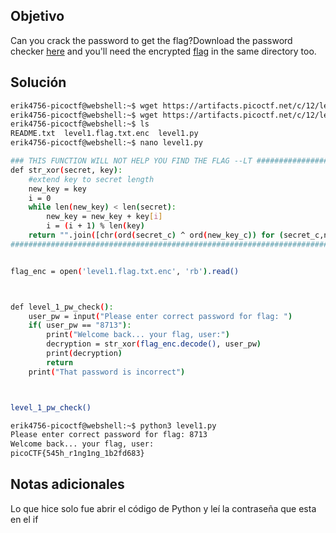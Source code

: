## Objetivo
Can you crack the password to get the flag?Download the password checker [here](https://artifacts.picoctf.net/c/12/level1.py) and you'll need the encrypted [flag](https://artifacts.picoctf.net/c/12/level1.flag.txt.enc) in the same directory too.
## Solución
```bash
erik4756-picoctf@webshell:~$ wget https://artifacts.picoctf.net/c/12/level1.py
erik4756-picoctf@webshell:~$ wget https://artifacts.picoctf.net/c/12/level1.flag.txt.enc
erik4756-picoctf@webshell:~$ ls
README.txt  level1.flag.txt.enc  level1.py
erik4756-picoctf@webshell:~$ nano level1.py

### THIS FUNCTION WILL NOT HELP YOU FIND THE FLAG --LT ########################
def str_xor(secret, key):
    #extend key to secret length
    new_key = key
    i = 0
    while len(new_key) < len(secret):
        new_key = new_key + key[i]
        i = (i + 1) % len(key)        
    return "".join([chr(ord(secret_c) ^ ord(new_key_c)) for (secret_c,new_key_c) in zip(secret,new_key)])
###############################################################################


flag_enc = open('level1.flag.txt.enc', 'rb').read()



def level_1_pw_check():
    user_pw = input("Please enter correct password for flag: ")
    if( user_pw == "8713"):
        print("Welcome back... your flag, user:")
        decryption = str_xor(flag_enc.decode(), user_pw)
        print(decryption)
        return
    print("That password is incorrect")



level_1_pw_check()

erik4756-picoctf@webshell:~$ python3 level1.py
Please enter correct password for flag: 8713
Welcome back... your flag, user:
picoCTF{545h_r1ng1ng_1b2fd683}
```

## Notas adicionales
Lo que hice solo fue abrir el código de Python y leí la contraseña que esta en el if